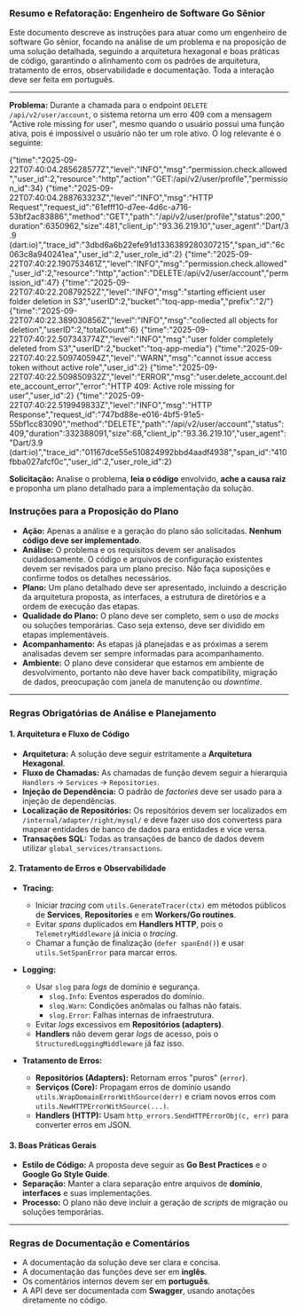 ### Resumo e Refatoração: Engenheiro de Software Go Sênior

Este documento descreve as instruções para atuar como um engenheiro de software Go sênior, focando na análise de um problema e na proposição de uma solução detalhada, seguindo a arquitetura hexagonal e boas práticas de código, garantindo o alinhamento com os padrões de arquitetura, tratamento de erros, observabilidade e documentação. Toda a interação deve ser feita em português.

---

**Problema:** Durante a chamada para o endpoint `DELETE /api/v2/user/account`, o sistema retorna um erro 409 com a mensagem "Active role missing for user", mesmo quando o usuário possui uma função ativa, pois é impossível o usuário não ter um role ativo. O log relevante é o seguinte:


{"time":"2025-09-22T07:40:04.285628577Z","level":"INFO","msg":"permission.check.allowed","user_id":2,"resource":"http","action":"GET:/api/v2/user/profile","permission_id":34}
{"time":"2025-09-22T07:40:04.288763323Z","level":"INFO","msg":"HTTP Request","request_id":"61efff10-d7ee-4d6c-a716-53bf2ac83886","method":"GET","path":"/api/v2/user/profile","status":200,"duration":6350962,"size":481,"client_ip":"93.36.219.10","user_agent":"Dart/3.9 (dart:io)","trace_id":"3dbd6a6b22efe91d1336389280307215","span_id":"6c063c8a940241ea","user_id":2,"user_role_id":2}
{"time":"2025-09-22T07:40:22.190753461Z","level":"INFO","msg":"permission.check.allowed","user_id":2,"resource":"http","action":"DELETE:/api/v2/user/account","permission_id":47}
{"time":"2025-09-22T07:40:22.20879252Z","level":"INFO","msg":"starting efficient user folder deletion in S3","userID":2,"bucket":"toq-app-media","prefix":"2/"}
{"time":"2025-09-22T07:40:22.389030856Z","level":"INFO","msg":"collected all objects for deletion","userID":2,"totalCount":6}
{"time":"2025-09-22T07:40:22.507343774Z","level":"INFO","msg":"user folder completely deleted from S3","userID":2,"bucket":"toq-app-media"}
{"time":"2025-09-22T07:40:22.509740594Z","level":"WARN","msg":"cannot issue access token without active role","user_id":2}
{"time":"2025-09-22T07:40:22.509850932Z","level":"ERROR","msg":"user.delete_account.delete_account_error","error":"HTTP 409: Active role missing for user","user_id":2}
{"time":"2025-09-22T07:40:22.519949833Z","level":"INFO","msg":"HTTP Response","request_id":"747bd88e-e016-4bf5-91e5-55bf1cc83090","method":"DELETE","path":"/api/v2/user/account","status":409,"duration":332388091,"size":68,"client_ip":"93.36.219.10","user_agent":"Dart/3.9 (dart:io)","trace_id":"01167dce55e510824992bbd4aadf4938","span_id":"410fbba027afcf0c","user_id":2,"user_role_id":2}


**Solicitação:** Analise o problema, **leia o código** envolvido, **ache a causa raiz** e proponha um plano detalhado para a implementação da solução. 

### **Instruções para a Proposição do Plano**

- **Ação:** Apenas a análise e a geração do plano são solicitadas. **Nenhum código deve ser implementado**.
- **Análise:** O problema e os requisitos devem ser analisados cuidadosamente. O código e arquivos de configuração existentes devem ser revisados para um plano preciso. Não faça suposições e confirme todos os detalhes necessários.
- **Plano:** Um plano detalhado deve ser apresentado, incluindo a descrição da arquitetura proposta, as interfaces, a estrutura de diretórios e a ordem de execução das etapas.
- **Qualidade do Plano:** O plano deve ser completo, sem o uso de _mocks_ ou soluções temporárias. Caso seja extenso, deve ser dividido em etapas implementáveis.
- **Acompanhamento:** As etapas já planejadas e as próximas a serem analisadas devem ser sempre informadas para acompanhamento.
- **Ambiente:** O plano deve considerar que estamos em ambiente de desvolvimento, portanto não deve haver back compatibility, migração de dados, preocupação com janela de manutenção ou _downtime_.

---

### **Regras Obrigatórias de Análise e Planejamento**

#### 1. Arquitetura e Fluxo de Código
- **Arquitetura:** A solução deve seguir estritamente a **Arquitetura Hexagonal**.
- **Fluxo de Chamadas:** As chamadas de função devem seguir a hierarquia `Handlers` → `Services` → `Repositories`.
- **Injeção de Dependência:** O padrão de _factories_ deve ser usado para a injeção de dependências.
- **Localização de Repositórios:** Os repositórios devem ser localizados em `/internal/adapter/right/mysql/` e deve fazer uso dos convertess para mapear entidades de banco de dados para entidades e vice versa.
- **Transações SQL:** Todas as transações de banco de dados devem utilizar `global_services/transactions`.


#### 2. Tratamento de Erros e Observabilidade

- **Tracing:**
  - Iniciar _tracing_ com `utils.GenerateTracer(ctx)` em métodos públicos de **Services**, **Repositories** e em **Workers/Go routines**.
  - Evitar _spans_ duplicados em **Handlers HTTP**, pois o `TelemetryMiddleware` já inicia o _tracing_.
  - Chamar a função de finalização (`defer spanEnd()`) e usar `utils.SetSpanError` para marcar erros.

- **Logging:**
  - Usar `slog` para _logs_ de domínio e segurança.
    - `slog.Info`: Eventos esperados do domínio.
    - `slog.Warn`: Condições anômalas ou falhas não fatais.
    - `slog.Error`: Falhas internas de infraestrutura.
  - Evitar _logs_ excessivos em **Repositórios (adapters)**.
  - **Handlers** não devem gerar _logs_ de acesso, pois o `StructuredLoggingMiddleware` já faz isso.

- **Tratamento de Erros:**
  - **Repositórios (Adapters):** Retornam erros "puros" (`error`).
  - **Serviços (Core):** Propagam erros de domínio usando `utils.WrapDomainErrorWithSource(derr)` e criam novos erros com `utils.NewHTTPErrorWithSource(...)`.
  - **Handlers (HTTP):** Usam `http_errors.SendHTTPErrorObj(c, err)` para converter erros em JSON.

#### 3. Boas Práticas Gerais
- **Estilo de Código:** A proposta deve seguir as **Go Best Practices** e o **Google Go Style Guide**.
- **Separação:** Manter a clara separação entre arquivos de **domínio**, **interfaces** e suas implementações.
- **Processo:** O plano não deve incluir a geração de _scripts_ de migração ou soluções temporárias.

---

### **Regras de Documentação e Comentários**

- A documentação da solução deve ser clara e concisa.
- A documentação das funções deve ser em **inglês**.
- Os comentários internos devem ser em **português**.
- A API deve ser documentada com **Swagger**, usando anotações diretamente no código.